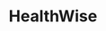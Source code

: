 ---
title: HealthWise
description: Saving lives with the highest quality, greatest tasting and affordable nutritional products in the world. Now more than ever healthy nutrition is the foundation of healthcare. We are committed to providing weight loss practitioners with the products, programs and professional assistance they need to inspire clients to overcome obesity and reclaim their passion for life.
img: healthwise.png
link: hwnri.com
group: inno
---